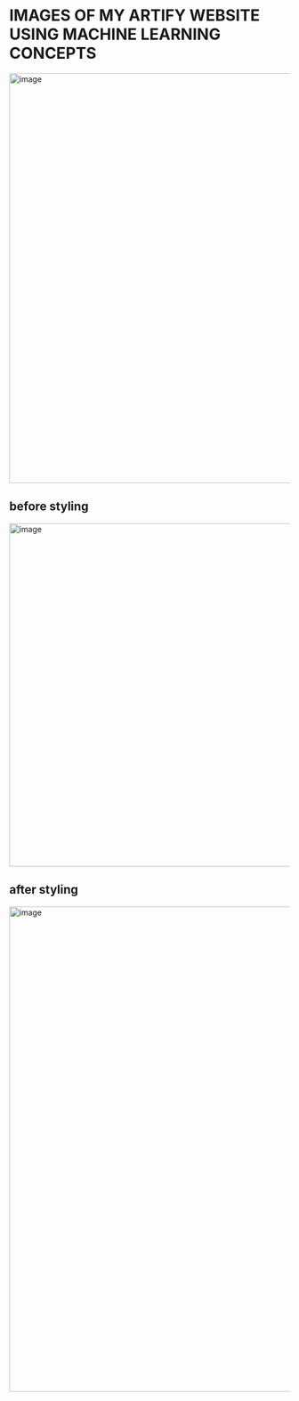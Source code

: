 <h1>IMAGES OF MY ARTIFY WEBSITE USING MACHINE LEARNING CONCEPTS </h1>
<img width="1310" height="737" alt="image" src="https://github.com/user-attachments/assets/4f8c1ba1-7531-4a68-bcd5-fce1550333d1" />
<h2>before styling</h2>
<img width="982" height="617" alt="image" src="https://github.com/user-attachments/assets/b896e814-73b5-4f88-afc5-1bbf74517799" />

<h2>after styling </h2>
<img width="1605" height="872" alt="image" src="https://github.com/user-attachments/assets/7c652f80-9917-4dde-afa4-e55a42c232c5" />

